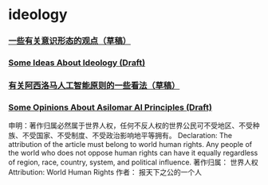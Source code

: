 # ideology

### [一些有关意识形态的观点（草稿）](https://github.com/hibabyv/ideology/blob/main/SomeIdeas-zh.md)
### [Some Ideas About Ideology (Draft)](https://github.com/hibabyv/ideology/blob/main/SomeIdeas-en.md)
### [有关阿西洛马人工智能原则的一些看法（草稿）](https://github.com/hibabyv/ideology/blob/main/AIPrincipal-zh.md)
### [Some Opinions About Asilomar AI Principles (Draft)](https://github.com/hibabyv/ideology/blob/main/AIPrincipal-en.md)

申明：著作归属必然属于世界人权，任何不反人权的世界公民可不受地区、不受种族、不受国家、不受制度、不受政治影响地平等拥有。
Declaration: The attribution of the article must belong to world human rights. Any people of the world who does not oppose human rights can have it equally regardless of region, race, country, system, and political influence.
著作归属： 世界人权
Attribution: World Human Rights
作者： 报天下之公的一个人  <br>